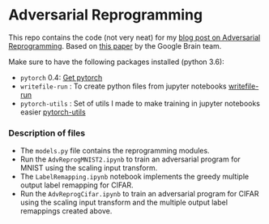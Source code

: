 # Adversarial Reprogramming
This repo contains the code (not very neat) for my [blog post on Adversarial Reprogramming](https://rajatvd.github.io/Exploring-Adversarial-Reprogramming/).
Based on [this paper](https://arxiv.org/pdf/1806.11146.pdf) by the Google Brain team.

Make sure to have the following packages installed (python 3.6):

* `pytorch` 0.4: [Get pytorch](https://pytorch.org/)
* `writefile-run` : To create python files from jupyter notebooks [writefile-run](https://pypi.org/project/writefile-run/)
* `pytorch-utils` : Set of utils I made to make training in jupyter notebooks easier [pytorch-utils](https://github.com/rajatvd/PytorchUtils)


### Description of files

* The `models.py` file contains the reprogramming modules.
* Run the `AdvReprogMNIST2.ipynb` to train an adversarial program for MNIST using the scaling input transform.
* The `LabelRemapping.ipynb` notebook implements the greedy multiple output label remapping for CIFAR.
* Run the `AdvReprogCifar.ipynb` to train an adversarial program for CIFAR using the scaling input transform and the multiple output label remappings created above.

